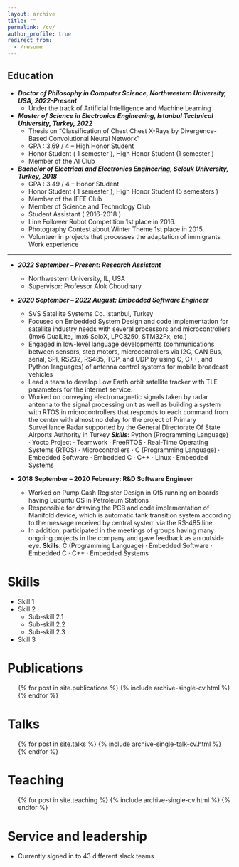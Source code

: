 ```yaml
---
layout: archive
title: ""
permalink: /cv/
author_profile: true
redirect_from:
  - /resume
---
```

<!-- {% include base_path %} -->
Education
---------------	
* ***Doctor of Philosophy in Computer Science, Northwestern University, USA, 2022-Present***
    * Under the track of Artificial Intelligence and Machine Learning
* ***Master of Science in Electronics Engineering, Istanbul Technical University, Turkey, 2022***
    * Thesis on “Classification of Chest Chest X-Rays by Divergence-Based Convolutional Neural Network”
    * GPA : 3.69 / 4 – High Honor Student
    * Honor Student ( 1 semester ), High Honor Student (1 semester )
    * Member of the AI Club 
* ***Bachelor of Electrical and Electronics Engineering, Selcuk University, Turkey, 2018***
    * GPA : 3.49 / 4 – Honor Student
    * Honor Student ( 1 semester ), High Honor Student (5 semesters )
    * Member of the IEEE Club
    * Member of Science and Technology Club
    * Student Assistant ( 2016-2018 )
    * Line Follower Robot Competition 1st place in 2016.
    * Photography Contest about Winter Theme 1st place in 2015.
    * Volunteer in projects that processes the adaptation of immigrants
Work experience
---------------		
* ***2022 September – Present: Research Assistant***
  * Northwestern University, IL, USA
  * Supervisor: Professor Alok Choudhary
* ***2020 September – 2022 August: Embedded Software Engineer***
  * SVS Satellite Systems Co. Istanbul, Turkey
  * Focused on Embedded System Design and code implementation for satellite industry needs with several processors and microcontrollers (Imx6 DualLite, Imx6 SoloX, LPC3250, STM32Fx, etc.)
  * Engaged in low-level language developments (communications between sensors, step motors, microcontrollers via I2C, CAN Bus, serial, SPI, RS232, RS485, TCP, and UDP by using C, C++, and Python languages) of antenna control systems for mobile broadcast vehicles
  * Lead a team to develop Low Earth orbit satellite tracker with TLE parameters for the internet service.
  * Worked on conveying electromagnetic signals taken by radar antenna to the signal processing unit as well as building a system with RTOS in microcontrollers that responds to each command from the center with almost no delay for the project of Primary Surveillance Radar supported by the General Directorate Of State Airports Authority in Turkey
***Skills***: Python (Programming Language) · Yocto Project · Teamwork · FreeRTOS · Real-Time Operating Systems (RTOS) · Microcontrollers · C (Programming Language) · Embedded Software · Embedded C · C++ · Linux · Embedded Systems

* **2018 September – 2020 February: R&D Software Engineer**
  * Worked on Pump Cash Register Design in Qt5 running on boards having Lubuntu OS in Petroleum Stations
  * Responsible for drawing the PCB and code implementation of Manifold device, which is automatic tank transition system according to the message received by central system via the RS-485 line.
  * In addition, participated in the meetings of groups having many ongoing projects in the company and gave feedback as an outside eye.
  **Skills**: C (Programming Language) · Embedded Software · Embedded C · C++ · Embedded Systems

Skills
======
* Skill 1
* Skill 2
  * Sub-skill 2.1
  * Sub-skill 2.2
  * Sub-skill 2.3
* Skill 3

Publications
======
  <ul>{% for post in site.publications %}
    {% include archive-single-cv.html %}
  {% endfor %}</ul>
  
Talks
======
  <ul>{% for post in site.talks %}
    {% include archive-single-talk-cv.html %}
  {% endfor %}</ul>
  
Teaching
======
  <ul>{% for post in site.teaching %}
    {% include archive-single-cv.html %}
  {% endfor %}</ul>
  
Service and leadership
======
* Currently signed in to 43 different slack teams
